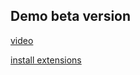 ## Demo beta version
   [video](https://www.useloom.com/share/43a621cbf9c2468cbaa42b65843a4933)
   
   [install extensions](https://chrome.google.com/webstore/detail/%D0%BF%D0%B5%D1%80%D0%B5%D0%B2%D0%BE%D0%B4-%D1%81-%D0%B0%D0%BD%D0%B3%D0%BB%D0%B8%D0%B9%D1%81%D0%BA%D0%BE%D0%B3%D0%BE-%D0%BD%D0%B0/kpfbgaiopnophpnadjmkkngfajaapchl?hl=ru&authuser=0)
